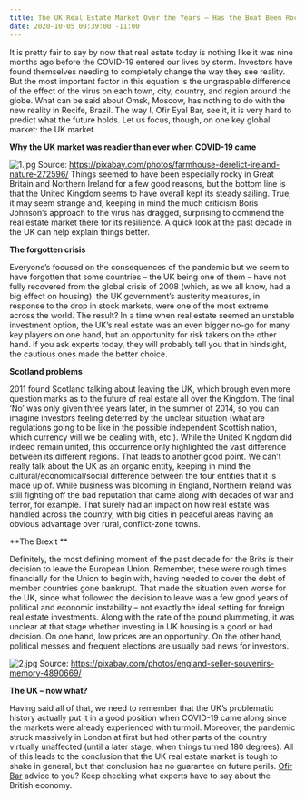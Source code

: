 ```yaml
---
title: The UK Real Estate Market Over the Years – Has the Boat Been Rocked?
date: 2020-10-05 00:39:00 -11:00
---
```


It is pretty fair to say by now that real estate today is nothing like it was nine months ago before the COVID-19 entered our lives by storm. Investors have found themselves needing to completely change the way they see reality. But the most important factor in this equation is the ungraspable difference of the effect of the virus on each town, city, country, and region around the globe. What can be said about Omsk, Moscow, has nothing to do with the new reality in Recife, Brazil. The way I, Ofir Eyal Bar, see it, it is very hard to predict what the future holds. Let us focus, though, on one key global market: the UK market.

**Why the UK market was readier than ever when COVID-19 came**

![1.jpg](/uploads/1.jpg)
Source: https://pixabay.com/photos/farmhouse-derelict-ireland-nature-272596/
Things seemed to have been especially rocky in Great Britain and Northern Ireland for a few good reasons, but the bottom line is that the United Kingdom seems to have overall kept its steady sailing. True, it may seem strange and, keeping in mind the much criticism Boris Johnson’s approach to the virus has dragged, surprising to commend the real estate market there for its resilience. A quick look at the past decade in the UK can help explain things better.

**The forgotten crisis**

Everyone’s focused on the consequences of the pandemic but we seem to have forgotten that some countries – the UK being one of them – have not fully recovered from the global crisis of 2008 (which, as we all know, had a big effect on housing). the UK government’s austerity measures, in response to the drop in stock markets, were one of the most extreme across the world. The result? In a time when real estate seemed an unstable investment option, the UK’s real estate was an even bigger no-go for many key players on one hand, but an opportunity for risk takers on the other hand. If you ask experts today, they will probably tell you that in hindsight, the cautious ones made the better choice.


**Scotland problems**

2011 found Scotland talking about leaving the UK, which brough even more question marks as to the future of real estate all over the Kingdom. The final ‘No’ was only given three years later, in the summer of 2014, so you can imagine investors feeling deterred by the unclear situation (what are regulations going to be like in the possible independent Scottish nation, which currency will we be dealing with, etc.). While the United Kingdom did indeed remain united, this occurrence only highlighted the vast difference between its different regions.
That leads to another good point. We can’t really talk about the UK as an organic entity, keeping in mind the cultural/economical/social difference between the four entities that it is made up of. While business was blooming in England, Northern Ireland was still fighting off the bad reputation that came along with decades of war and terror, for example. That surely had an impact on how real estate was handled across the country, with big cities in peaceful areas having an obvious advantage over rural, conflict-zone towns.


**The Brexit **

Definitely, the most defining moment of the past decade for the Brits is their decision to leave the European Union. Remember, these were rough times financially for the Union to begin with, having needed to cover the debt of member countries gone bankrupt. That made the situation even worse for the UK, since what followed the decision to leave was a few good years of political and economic instability – not exactly the ideal setting for foreign real estate investments. Along with the rate of the pound plummeting, it was unclear at that stage whether investing in UK housing is a good or bad decision. On one hand, low prices are an opportunity. On the other hand, political messes and frequent elections are usually bad news for investors.

![2.jpg](/uploads/2.jpg)
Source: https://pixabay.com/photos/england-seller-souvenirs-memory-4890669/

**The UK – now what?**

Having said all of that, we need to remember that the UK’s problematic history actually put it in a good position when COVID-19 came along since the markets were already experienced with turmoil. Moreover, the pandemic struck massively in London at first but had other parts of the country virtually unaffected (until a later stage, when things turned 180 degrees). All of this leads to the conclusion that the UK real estate market is tough to shake in general, but that conclusion has no guarantee on future perils. [Ofir Bar](https://www.linkedin.com/in/ofir-eyal-bar-074307181/?originalSubdomain=uk) advice to you? Keep checking what experts have to say about the British economy.


